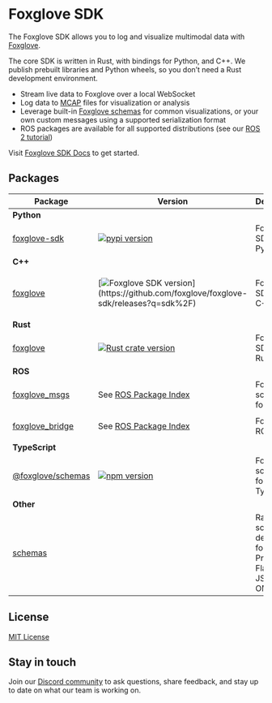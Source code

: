 # Foxglove SDK

The Foxglove SDK allows you to log and visualize multimodal data with [Foxglove](https://foxglove.dev).

The core SDK is written in Rust, with bindings for Python, and C++. We publish prebuilt libraries and Python wheels, so you don’t need a Rust development environment.

- Stream live data to Foxglove over a local WebSocket
- Log data to [MCAP](https://mcap.dev/) files for visualization or analysis
- Leverage built-in [Foxglove schemas](https://docs.foxglove.dev/docs/sdk/schemas) for common visualizations, or your own custom messages using a supported serialization format
- ROS packages are available for all supported distributions (see our [ROS 2 tutorial](https://docs.foxglove.dev/docs/getting-started/frameworks/ros2))

Visit [Foxglove SDK Docs](https://docs.foxglove.dev/sdk) to get started.

## Packages

<table>
<thead>
<tr><th>Package</th><th>Version</th><th>Description</th></tr>
</thead>
<tbody>

<tr><td><strong>Python</strong></td><td></td><td></td></tr>
<tr>
<td>

[foxglove-sdk](./python/foxglove-sdk/)

</td>
<td>

[![pypi version](https://shields.io/pypi/v/foxglove-sdk)](https://pypi.org/project/foxglove-sdk/)

</td>
<td>Foxglove SDK for Python</td>
</tr>

<tr><td><strong>C++</strong></td><td></td><td></td></tr>
<tr>
<td>

[foxglove](./cpp)

</td>
<td>

[![Foxglove SDK version](https://img.shields.io/github/v/release/foxglove/foxglove-sdk?filter=sdk%2F*)](https://github.com/foxglove/foxglove-sdk/releases?q=sdk%2F)

</td>
<td>Foxglove SDK for C++</td>
</tr>

<tr><td><strong>Rust</strong></td><td></td><td></td></tr>
<tr>
<td>

[foxglove](./rust/foxglove)

</td>
<td>

[![Rust crate version](https://img.shields.io/crates/v/foxglove)](https://crates.io/crates/foxglove)

</td>
<td>Foxglove SDK for Rust</td>
</tr>

<tr><td><strong>ROS</strong></td><td></td><td></td></tr>
<tr>
<td>

[foxglove_msgs](./ros/src/foxglove_msgs)

</td>
<td>

See [ROS Package Index](https://index.ros.org/p/foxglove_bridge)

</td>
<td>Foxglove schemas for ROS</td>
</tr>
<tr>
<td>

[foxglove_bridge](./ros/src/foxglove_bridge)

</td>
<td>

See [ROS Package Index](https://index.ros.org/p/foxglove_bridge)

</td>
<td>Foxglove ROS bridge</td>
</tr>

<tr><td><strong>TypeScript</strong></td><td></td><td></td></tr>
<tr>
<td>

[@foxglove/schemas](./typescript/schemas)

</td>
<td>

[![npm version](https://img.shields.io/npm/v/@foxglove/schemas)](https://www.npmjs.com/package/@foxglove/schemas)

</td>
<td>Foxglove schemas for TypeScript</td>
</tr>

<tr><td><strong>Other</strong></td><td></td><td></td></tr>
<tr>
<td>

[schemas](./schemas)

</td>
<td></td>
<td>Raw schema definitions for ROS, Protobuf, Flatbuffer, JSON, and OMG IDL</td>
</tr>
</tbody>
</table>

## License

[MIT License](/LICENSE)

## Stay in touch

Join our [Discord community](https://foxglove.dev/chat) to ask questions, share feedback, and stay up to date on what our team is working on.
